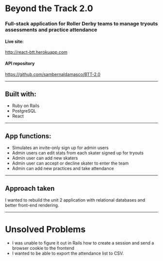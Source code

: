 # Beyond the Track 2.0

### Full-stack application for Roller Derby teams to manage tryouts assessments and practice attendance

#### Live site:

http://react-btt.herokuapp.com

#### API repository
https://github.com/sambernaldamasco/BTT-2.0

---

## Built with:
* Ruby on Rails
* PostgreSQL
* React

---

## App functions:

* Simulates an invite-only sign up for admin users
* Admin users can edit stats from each skater signed up for tryouts
* Admin user can add new skaters
* Admin user can accept or decline skater to enter the team
* Admin can add new practices and take attendance

---

## Approach taken
I wanted to rebuild the unit 2 application with relational databases and better front-end rendering.

---

# Unsolved Problems
* I was unable to figure it out in Rails how to create a session and send a browser cookie to the frontend
* I wanted to be able to export the attendance list to CSV. 
